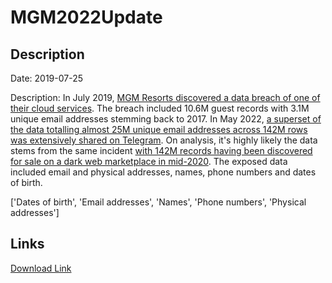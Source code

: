 # MGM2022Update

## Description

Date: 2019-07-25

Description:
In July 2019, <a href="https://www.zdnet.com/article/exclusive-details-of-10-6-million-of-mgm-hotel-guests-posted-on-a-hacking-forum/" target="_blank" rel="noopener">MGM Resorts discovered a data breach of one of their cloud services</a>. The breach included 10.6M guest records with 3.1M unique email addresses stemming back to 2017. In May 2022, <a href="https://www.vpnmentor.com/blog/mgm-leaked-on-telegram/" target="_blank" rel="noopener">a superset of the data totalling almost 25M unique email addresses across 142M rows was extensively shared on Telegram</a>. On analysis, it's highly likely the data stems from the same incident <a href="https://www.zdnet.com/article/a-hacker-is-selling-details-of-142-million-mgm-hotel-guests-on-the-dark-web/" target="_blank" rel="noopener">with 142M records having been discovered for sale on a dark web marketplace in mid-2020</a>. The exposed data included email and physical addresses, names, phone numbers and dates of birth.


['Dates of birth', 'Email addresses', 'Names', 'Phone numbers', 'Physical addresses']

## Links

[Download Link](https://link-to.net/1229997/775.1211699517773/dynamic/?r=aHR0cHM6Ly93d3cubWVkaWFmaXJlLmNvbS92aWV3L1hBOFRTVUdLS3dZOHV5Si9tZ21yZXNvcnRzLmNvbS9maWxl)